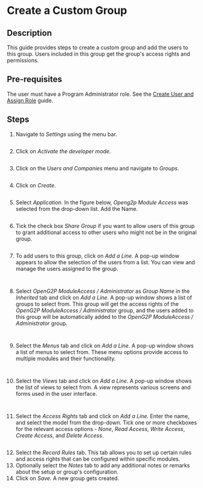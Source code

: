 # Create a Custom Group

## Description

This guide provides steps to create a custom group and add the users to this group. Users included in this group get the group's access rights and permissions.

## Pre-requisites

The user must have a Program Administrator role. See the [Create User and Assign Role](assign-roles-to-users.md) guide.

## Steps

1. Navigate to _Settings_ using the menu bar.

<figure><img src="../../.gitbook/assets/settings-odoo-role.png" alt=""><figcaption></figcaption></figure>

2. Click on _Activate the developer mode._

<figure><img src="../../.gitbook/assets/settings-develpoer mode.png" alt=""><figcaption></figcaption></figure>

3. Click on the _Users and Companies_ menu and navigate to _Groups_.

<figure><img src="../../.gitbook/assets/odoo-groups (1).png" alt=""><figcaption></figcaption></figure>

4. Click on _Create_.

<figure><img src="../../.gitbook/assets/odoo-create.png" alt=""><figcaption></figcaption></figure>

5. Select _Application_. In the figure below, _Openg2p Module Access_ was selected from the drop-down list. Add the Name.

<figure><img src="../../.gitbook/assets/group-application.png" alt=""><figcaption></figcaption></figure>

6. Tick the check box _Share Group_ if you want to allow users of this group to grant additional access to other users who might not be in the original group.

<figure><img src="../../.gitbook/assets/group-share-group.png" alt=""><figcaption></figcaption></figure>

7. To add users to this group, click on _Add a Line._ A pop-up window appears to allow the selection of the users from a list. You can view and manage the users assigned to the group.

<div>

<figure><img src="../../.gitbook/assets/create-group-users (2).png" alt=""><figcaption></figcaption></figure>

 

<figure><img src="../../.gitbook/assets/odoo-user (1).png" alt=""><figcaption></figcaption></figure>

</div>

8. Select _OpenG2P ModuleAccess / Administrator_ as _Group Name_ in the _Inherited_ tab and click on _Add a Line._ A pop-up window shows a list of groups to select from. This group will get the access rights of the _OpenG2P ModuleAccess / Administrator_ group, and the users added to this group will be automatically added to the _OpenG2P ModuleAccess / Administrator_ group.

<div>

<figure><img src="../../.gitbook/assets/group-inherited.png" alt=""><figcaption></figcaption></figure>

 

<figure><img src="../../.gitbook/assets/inherits (1).png" alt=""><figcaption></figcaption></figure>

</div>

9. Select the _Menus_ tab and click on _Add a Line_. A pop-up window shows a list of menus to select from. These menu options provide access to multiple modules and their functionality.

<div>

<figure><img src="../../.gitbook/assets/odoo-menu-addline.png" alt=""><figcaption></figcaption></figure>

 

<figure><img src="../../.gitbook/assets/odoo-menu.png" alt=""><figcaption></figcaption></figure>

</div>

10. Select the _Views_ tab and click on _Add a Line_. A pop-up window shows the list of views to select from. A view represents various screens and forms used in the user interface.

<div>

<figure><img src="../../.gitbook/assets/odoo-view-addline.png" alt=""><figcaption></figcaption></figure>

 

<figure><img src="../../.gitbook/assets/odoo-views.png" alt=""><figcaption></figcaption></figure>

</div>

11. Select the _Access Rights_ tab and click on _Add a Line._ Enter the name, and select the model from the drop-down. Tick one or more checkboxes for the relevant access options - _None_, _Read Access_, _Write Access_, _Create Access_, and _Delete Access_.

<figure><img src="../../.gitbook/assets/Create-group-access-rights.png" alt=""><figcaption></figcaption></figure>

12. Select the _Record Rules_ tab. This tab allows you to set up certain rules and access rights that can be configured within specific modules.
13. Optionally select the _Notes_ tab to add any additional notes or remarks about the setup or group's configuration.
14. Click on _Save._ A new group gets created.
